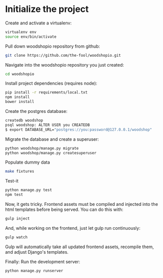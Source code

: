 # Initialize the project

Create and activate a virtualenv:

```bash
virtualenv env
source env/bin/activate
```

Pull down woodshopio repository from github:

```bash
git clone https://github.com/the-fool/woodshopio.git
```

Navigate into the woodshopio repository you just created:

```bash
cd woodshopio
```

Install project dependencies (requires node):

```bash
pip install -r requirements/local.txt
npm install
bower install
```

Create the postgres database:

```bash
createdb woodshop
psql woodshop: ALTER USER you CREATEDB
$ export DATABASE_URL="postgres://you:password@127.0.0.1/woodshop"
```

Migrate the database and create a superuser:
```bash
python woodshop/manage.py migrate
python woodshop/manage.py createsuperuser
```

Populate dummy data
```bash
make fixtures
```

Test-it
```bash
python manage.py test
npm test
```
Now, it gets tricky.  Frontend assets must be compiled and injected into the html templates before being served.
You can do this with: 
```bash
gulp inject
```
And, while working on the frontend, just let gulp run continuously:
```bash
gulp watch
```
Gulp will automatically take all updated frontend assets, recompile them, and adjust Django's templates.

Finally:
Run the development server: 
```bash
python manage.py runserver
```
